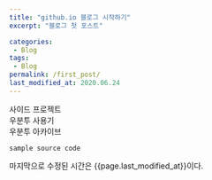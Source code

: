 ```yaml
---
title: "github.io 블로그 시작하기"
excerpt: "블로그 첫 포스트"

categories:
 - Blog
tags:
 - Blog
permalink: /first_post/
last_modified_at: 2020.06.24
---
```


사이드 프로젝트  
우분투 사용기  
우분투 아카이브  

```
sample source code
```


마지막으로 수정된 시간은 {{page.last_modified_at}}이다.
